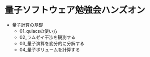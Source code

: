 # 量子ソフトウェア勉強会ハンズオン
- 量子計算の基礎
  - 01_qulacsの使い方
  - 02_ラムゼイ干渉を観測する
  - 03_量子演算を変分的に分解する
  - 04_量子ボリュームを計算する
